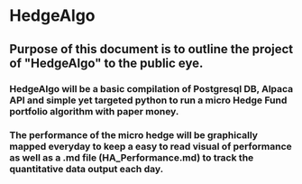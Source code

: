 # HedgeAlgo

## Purpose of this document is to outline the project of "HedgeAlgo" to the public eye. 
### HedgeAlgo will be a basic compilation of Postgresql DB, Alpaca API and simple yet targeted python to run a micro Hedge Fund portfolio algorithm with paper money.
### The performance of the micro hedge will be graphically mapped everyday to keep a easy to read visual of performance as well as a .md file (HA_Performance.md) to track the quantitative data output each day. 
 

